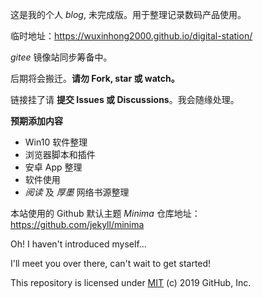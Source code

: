 这是我的个人 *blog*, 未完成版。用于整理记录数码产品使用。

临时地址：https://wuxinhong2000.github.io/digital-station/

*gitee* 镜像站同步筹备中。

后期将会搬迁。**请勿 Fork, star 或 watch。**

链接挂了请 **提交 Issues 或 Discussions**。我会随缘处理。

**预期添加内容**
+ Win10 软件整理
+ 浏览器脚本和插件
+ 安卓 App 整理
+ 软件使用
+ *阅读* 及 *厚墨* 网络书源整理

本站使用的 Github 默认主题 *Minima* 仓库地址：https://github.com/jekyll/minima

Oh! I haven't introduced myself...

I'll meet you over there, can't wait to get started!

This repository is licensed under [MIT](../LICENSE) (c) 2019 GitHub, Inc.
